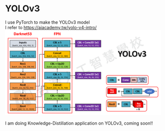 # YOLOv3
I use PyTorch to make the YOLOv3 model  
I refer to https://aiacademy.tw/yolo-v4-intro/
![image](https://github.com/HungChengChen/YOLOv3/blob/main/yolo3.png)

I am doing Knowledge-Distillation application on YOLOv3, coming soon!!
